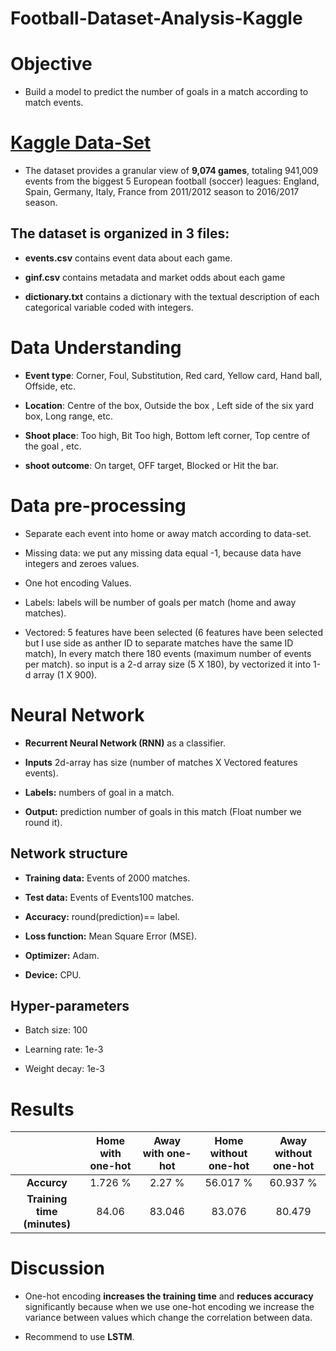 # Football-Dataset-Analysis-Kaggle

# Objective

- Build a model to predict the number of goals in a match according to match events.

# [Kaggle Data-Set](https://www.kaggle.com/secareanualin/football-events/home)

- The dataset provides a granular view of **9,074 games**, totaling 941,009 events from the biggest 5 European football (soccer) 
leagues: England, Spain, Germany, Italy, France from 2011/2012 season to 2016/2017 season. 

## The dataset is organized in 3 files:

- **events.csv** contains event data about each game.

- **ginf.csv** contains metadata and market odds about each game

- **dictionary.txt** contains a dictionary with the textual description of each categorical variable coded with integers.

# Data Understanding

- **Event type**: Corner, Foul, Substitution, Red card, Yellow card, Hand ball, Offside, etc.

- **Location**: Centre of the box, Outside the box , Left side of the six yard box, Long range, etc.

- **Shoot place**: Too high, Bit Too high, Bottom left corner, Top centre of the goal , etc.

- **shoot outcome**: On target, OFF target, Blocked or Hit the bar.

# Data pre-processing

- Separate each event into home or away match according to data-set.

- Missing data: we put any missing data equal -1, because data have integers and zeroes values.

- One hot encoding Values.

- Labels: labels will be number of goals per match (home and away matches).

- Vectored: 5 features have been selected (6 features have been selected but I use side as anther ID to separate matches have
 the same ID match), In every match there 180 events (maximum number of events per match). so input is a 2-d array size
 (5 X 180), by vectorized it into 1-d array (1 X 900).

# Neural Network

- **Recurrent Neural Network (RNN)** as a classifier.

- **Inputs** 2d-array has size (number of matches X Vectored features events).

- **Labels:** numbers of goal in a match.
 
- **Output:** prediction number of goals in this match (Float number we round it).

## Network structure

- **Training data:** Events of 2000 matches.

- **Test data:** Events of Events100 matches.

- **Accuracy:** round(prediction)== label.

- **Loss function:** Mean Square Error (MSE).
 
 - **Optimizer:** Adam.

 - **Device:** CPU.
 
 ## Hyper-parameters
 
 - Batch size: 100
    
- Learning rate: 1e-3

- Weight decay: 1e-3

# Results

|  |  Home with one-hot | Away with one-hot | Home without one-hot | Away without one-hot |
| :---:         |     :---:      |   :---: |   :---: | :---: |
|**Accurcy** | 1.726 %| 2.27 % | 56.017 % | 60.937 % |
|**Training time (minutes)** | 84.06| 83.046  | 83.076 | 80.479 |


# Discussion 
- One-hot encoding **increases the training time** and **reduces accuracy** significantly because when we use one-hot encoding we increase the variance between values which change the correlation between data.

- Recommend to use **LSTM**.
